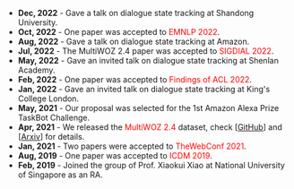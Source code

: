 + **Dec, 2022** - Gave a talk on dialogue state tracking at Shandong University.
+ **Oct, 2022** - One paper was accepted to <font color=red>EMNLP 2022</font>.  
+ **Aug, 2022** - Gave a talk on dialogue state tracking at Amazon.
+ **Jul, 2022** - The MultiWOZ 2.4 paper was accepted to <font color=red>SIGDIAL 2022</font>.
+ **May, 2022** - Gave an invited talk on dialogue state tracking at Shenlan Academy.
+ **Feb, 2022** - One paper was accepted to <font color=red>Findings of ACL 2022</font>.  
+ **Jan, 2022** - Gave an invited talk on dialogue state tracking at King's College London.
+ **May, 2021** - Our proposal was selected for the 1st Amazon Alexa Prize TaskBot Challenge.
+ **Apr, 2021** - We released the <font color=red>MultiWOZ 2.4</font> dataset, check [[GitHub](https://github.com/smartyfh/MultiWOZ2.4)] and [[Arxiv](https://arxiv.org/abs/2104.00773)] for details.
+ **Jan, 2021** - Two papers were accepted to <font color=red>TheWebConf 2021</font>.
+ **Aug, 2019** - One paper was accepted to <font color=red>ICDM 2019</font>.  
+ **Feb, 2019** - Joined the group of Prof. Xiaokui Xiao at National University of Singapore as an RA.  

